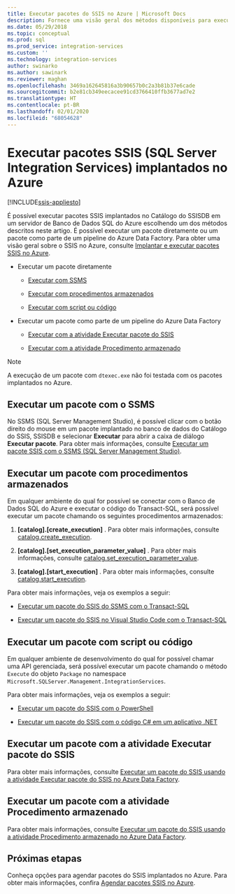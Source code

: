 ```yaml
---
title: Executar pacotes do SSIS no Azure | Microsoft Docs
description: Fornece uma visão geral dos métodos disponíveis para executar pacotes SSIS implantados para o Banco de Dados SQL do Azure.
ms.date: 05/29/2018
ms.topic: conceptual
ms.prod: sql
ms.prod_service: integration-services
ms.custom: ''
ms.technology: integration-services
author: swinarko
ms.author: sawinark
ms.reviewer: maghan
ms.openlocfilehash: 3469a162645816a3b90657b0c2a3b81b37e6cade
ms.sourcegitcommit: b2e81cb349eecacee91cd3766410ffb3677ad7e2
ms.translationtype: HT
ms.contentlocale: pt-BR
ms.lasthandoff: 02/01/2020
ms.locfileid: "68054628"
---
```

# <a name="run-sql-server-integration-services-ssis-packages-deployed-in-azure"></a>Executar pacotes SSIS (SQL Server Integration Services) implantados no Azure

[!INCLUDE[ssis-appliesto](../../includes/ssis-appliesto-ssvrpluslinux-asdb-asdw-xxx.md)]



É possível executar pacotes SSIS implantados no Catálogo do SSISDB em um servidor de Banco de Dados SQL do Azure escolhendo um dos métodos descritos neste artigo. É possível executar um pacote diretamente ou um pacote como parte de um pipeline do Azure Data Factory. Para obter uma visão geral sobre o SSIS no Azure, consulte [Implantar e executar pacotes SSIS no Azure](ssis-azure-lift-shift-ssis-packages-overview.md).

- Executar um pacote diretamente

  - [Executar com SSMS](#ssms)

  - [Executar com procedimentos armazenados](#sproc)

  - [Executar com script ou código](#script)

- Executar um pacote como parte de um pipeline do Azure Data Factory

  - [Executar com a atividade Executar pacote do SSIS](#exec_activity)

  - [Executar com a atividade Procedimento armazenado](#sproc_activity)

> [!NOTE]
> A execução de um pacote com `dtexec.exe` não foi testada com os pacotes implantados no Azure.

## <a name="ssms"></a> Executar um pacote com o SSMS

No SSMS (SQL Server Management Studio), é possível clicar com o botão direito do mouse em um pacote implantado no banco de dados do Catálogo do SSIS, SSISDB e selecionar **Executar** para abrir a caixa de diálogo **Executar pacote**. Para obter mais informações, consulte [Executar um pacote SSIS com o SSMS (SQL Server Management Studio)](../ssis-quickstart-run-ssms.md).

## <a name="sproc"></a> Executar um pacote com procedimentos armazenados

Em qualquer ambiente do qual for possível se conectar com o Banco de Dados SQL do Azure e executar o código do Transact-SQL, será possível executar um pacote chamando os seguintes procedimentos armazenados:

1. **[catalog].[create_execution]** . Para obter mais informações, consulte [catalog.create_execution](../system-stored-procedures/catalog-create-execution-ssisdb-database.md).

2. **[catalog].[set_execution_parameter_value]** . Para obter mais informações, consulte [catalog.set_execution_parameter_value](../system-stored-procedures/catalog-set-execution-parameter-value-ssisdb-database.md).

3. **[catalog].[start_execution]** . Para obter mais informações, consulte [catalog.start_execution](../system-stored-procedures/catalog-start-execution-ssisdb-database.md).

Para obter mais informações, veja os exemplos a seguir:

- [Executar um pacote do SSIS do SSMS com o Transact-SQL](../ssis-quickstart-run-tsql-ssms.md)

- [Executar um pacote do SSIS no Visual Studio Code com o Transact-SQL](../ssis-quickstart-run-tsql-vscode.md)

## <a name="script"></a> Executar um pacote com script ou código

Em qualquer ambiente de desenvolvimento do qual for possível chamar uma API gerenciada, será possível executar um pacote chamando o método `Execute` do objeto `Package` no namespace `Microsoft.SQLServer.Management.IntegrationServices`.

Para obter mais informações, veja os exemplos a seguir:

- [Executar um pacote do SSIS com o PowerShell](../ssis-quickstart-run-powershell.md)

- [Executar um pacote do SSIS com o código C# em um aplicativo .NET](../ssis-quickstart-run-dotnet.md)

## <a name="exec_activity"></a> Executar um pacote com a atividade Executar pacote do SSIS

Para obter mais informações, consulte [Executar um pacote do SSIS usando a atividade Executar pacote do SSIS no Azure Data Factory](https://docs.microsoft.com/azure/data-factory/how-to-invoke-ssis-package-ssis-activity).

## <a name="sproc_activity"></a> Executar um pacote com a atividade Procedimento armazenado

Para obter mais informações, consulte [Executar um pacote do SSIS usando a atividade Procedimento armazenado no Azure Data Factory](https://docs.microsoft.com/azure/data-factory/how-to-invoke-ssis-package-stored-procedure-activity).

## <a name="next-steps"></a>Próximas etapas

Conheça opções para agendar pacotes do SSIS implantados no Azure. Para obter mais informações, confira [Agendar pacotes SSIS no Azure](ssis-azure-schedule-packages.md).
